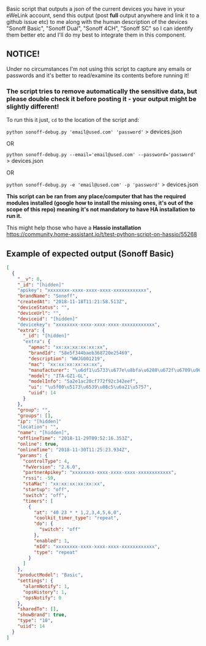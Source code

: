 Basic script that outputs a json of the current devices you have in your eWeLink account, send this output (post **full** output anywhere and link it to a github issue etc) to me along with the human description of the devices "Sonoff Basic", "Sonoff Dual", "Sonoff 4CH", "Sonoff SC" so I can identify them better etc and I'll do my best to integrate them in this component.

## NOTICE!

Under no circumstances I'm not using this script to capture any emails or passwords and it's better to read/examine its contents before running it! 

### The script tries to remove automatically the sensitive data, but please double check it before posting it - your output might be slightly different!

To run this it just, `cd` to the location of the script and:

`python sonoff-debug.py 'email@used.com' 'password'` > devices.json 

OR

`python sonoff-debug.py --email='email@used.com' --password='password'` > devices.json 

OR

`python sonoff-debug.py -e 'email@used.com' -p 'password'` > devices.json

**This script can be ran from any place/computer that has the required modules installed (google how to install the missing ones, it's out of the scope of this repo) meaning it's not mandatory to have HA installation to run it.** 

This might help those who have a **Hassio installation** https://community.home-assistant.io/t/test-python-script-on-hassio/55268 

## Example of expected output (Sonoff Basic)

```json
[
  {
    "__v": 0, 
    "_id": "[hidden]" 
    "apikey": "xxxxxxxx-xxxx-xxxx-xxxx-xxxxxxxxxxxx", 
    "brandName": "Sonoff", 
    "createdAt": "2018-11-18T11:21:58.513Z", 
    "deviceStatus": "", 
    "deviceUrl": "", 
    "deviceid": "[hidden]" 
    "devicekey": "xxxxxxxx-xxxx-xxxx-xxxx-xxxxxxxxxxxx", 
    "extra": {
      "_id": "[hidden]" 
      "extra": {
        "apmac": "xx:xx:xx:xx:xx:xx", 
        "brandId": "58e5f344baeb368720e25469", 
        "description": "WWJG001219", 
        "mac": "xx:xx:xx:xx:xx:xx", 
        "manufacturer": "\u6df1\u5733\u677e\u8bfa\u6280\u672f\u6709\u9650\u516c\u53f8", 
        "model": "ITA-GZ1-GL", 
        "modelInfo": "5a2e1ac20cf772f92c342eef", 
        "ui": "\u5f00\u5173\u6539\u88c5\u6a21\u5757", 
        "uiid": 14
      }
    }, 
    "group": "", 
    "groups": [], 
    "ip": "[hidden]" 
    "location": "", 
    "name": "[hidden]", 
    "offlineTime": "2018-11-29T09:52:16.353Z", 
    "online": true, 
    "onlineTime": "2018-11-30T11:25:23.934Z", 
    "params": {
      "controlType": 4, 
      "fwVersion": "2.6.0", 
      "partnerApikey": "xxxxxxxx-xxxx-xxxx-xxxx-xxxxxxxxxxxx", 
      "rssi": -59, 
      "staMac": "xx:xx:xx:xx:xx:xx", 
      "startup": "off", 
      "switch": "off", 
      "timers": [
        {
          "at": "40 23 * * 1,2,3,4,5,6,0", 
          "coolkit_timer_type": "repeat", 
          "do": {
            "switch": "off"
          }, 
          "enabled": 1, 
          "mId": "xxxxxxxx-xxxx-xxxx-xxxx-xxxxxxxxxxxx", 
          "type": "repeat"
        }
      ]
    }, 
    "productModel": "Basic", 
    "settings": {
      "alarmNotify": 1, 
      "opsHistory": 1, 
      "opsNotify": 0
    }, 
    "sharedTo": [], 
    "showBrand": true, 
    "type": "10", 
    "uiid": 14
  }
]
```

